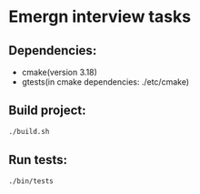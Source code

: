 # Emergn interview tasks

## Dependencies:
 - cmake(version 3.18)
 - gtests(in cmake dependencies: ./etc/cmake)

## Build project:
```sh
./build.sh
```

## Run tests:
```sh
./bin/tests
```